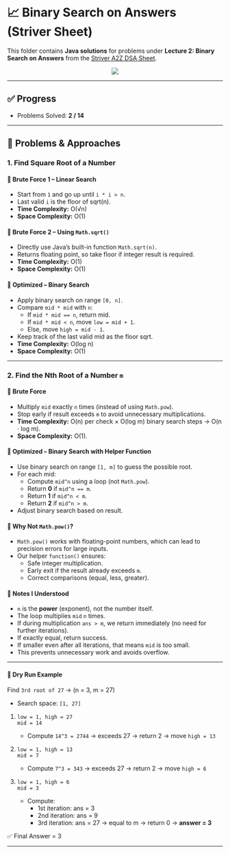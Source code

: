# 📈 Binary Search on Answers (Striver Sheet)

This folder contains **Java solutions** for problems under **Lecture 2: Binary Search on Answers** from the [Striver A2Z DSA Sheet](https://takeuforward.org/interviews/strivers-sde-sheet-top-coding-interview-problems/).

<p align="center">
  <img src="https://img.shields.io/badge/Binary%20Search%20on%20Answers-2%2F14-yellow?style=for-the-badge" />
</p>

---

## ✅ Progress
- Problems Solved: **2 / 14**

---

## 📌 Problems & Approaches

### 1. Find Square Root of a Number

#### 🔹 Brute Force 1 – Linear Search
- Start from `1` and go up until `i * i > n`.  
- Last valid `i` is the floor of sqrt(n).  
- **Time Complexity:** O(√n)  
- **Space Complexity:** O(1)  

#### 🔹 Brute Force 2 – Using `Math.sqrt()`
- Directly use Java’s built-in function `Math.sqrt(n)`.  
- Returns floating point, so take floor if integer result is required.  
- **Time Complexity:** O(1)  
- **Space Complexity:** O(1)  

#### 🔹 Optimized – Binary Search
- Apply binary search on range `[0, n]`.  
- Compare `mid * mid` with `n`:  
  - If `mid * mid == n`, return mid.  
  - If `mid * mid < n`, move `low = mid + 1`.  
  - Else, move `high = mid - 1`.  
- Keep track of the last valid mid as the floor sqrt.  
- **Time Complexity:** O(log n)  
- **Space Complexity:** O(1)  

---

### 2. Find the Nth Root of a Number `m`

#### 🔹 Brute Force
- Multiply `mid` exactly `n` times (instead of using `Math.pow`).  
- Stop early if result exceeds `m` to avoid unnecessary multiplications.  
- **Time Complexity:** O(n) per check × O(log m) binary search steps → O(n · log m).  
- **Space Complexity:** O(1).  

#### 🔹 Optimized – Binary Search with Helper Function
- Use binary search on range `[1, m]` to guess the possible root.  
- For each mid:  
  - Compute `mid^n` using a loop (not `Math.pow`).  
  - Return **0** if `mid^n == m`.  
  - Return **1** if `mid^n < m`.  
  - Return **2** if `mid^n > m`.  
- Adjust binary search based on result.  

#### 🔹 Why Not `Math.pow()`?
- `Math.pow()` works with floating-point numbers, which can lead to precision errors for large inputs.  
- Our helper `function()` ensures:  
  - Safe integer multiplication.  
  - Early exit if the result already exceeds `m`.  
  - Correct comparisons (equal, less, greater).  

#### 🔹 Notes I Understood
- `n` is the **power** (exponent), not the number itself.  
- The loop multiplies `mid` `n` times.  
- If during multiplication `ans > m`, we return immediately (no need for further iterations).  
- If exactly equal, return success.  
- If smaller even after all iterations, that means `mid` is too small.  
- This prevents unnecessary work and avoids overflow.  

---

#### 📝 Dry Run Example

Find `3rd root of 27` → (n = 3, m = 27)

- Search space: `[1, 27]`

1. `low = 1, high = 27`  
   `mid = 14`  
   - Compute `14^3 = 2744` → exceeds 27 → return 2 → move `high = 13`

2. `low = 1, high = 13`  
   `mid = 7`  
   - Compute `7^3 = 343` → exceeds 27 → return 2 → move `high = 6`

3. `low = 1, high = 6`  
   `mid = 3`  
   - Compute:  
     - 1st iteration: ans = 3  
     - 2nd iteration: ans = 9  
     - 3rd iteration: ans = 27 → equal to m → return 0 → **answer = 3**

✅ Final Answer = 3

---
